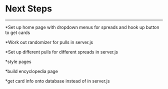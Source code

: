 # Next Steps
---

*Set up home page with dropdown menus for spreads and hook up button to get cards

*Work out randomizer for pulls in server.js

*Set up different pulls for different spreads in server.js

*style pages

*build encyclopedia page

*get card info onto database instead of in server.js
